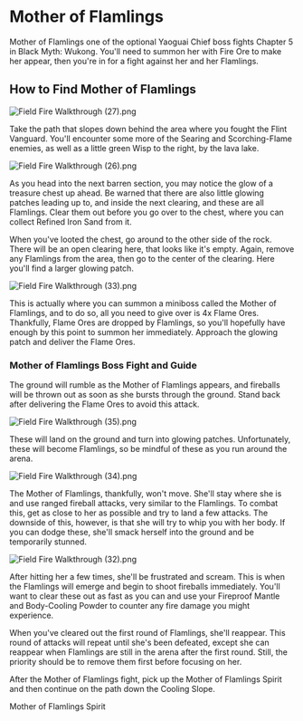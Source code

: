 # Mother of Flamlings

Mother of Flamlings one of the optional Yaoguai Chief boss fights Chapter 5 in Black Myth: Wukong. You'll need to summon her with Fire Ore to make her appear, then you're in for a fight against her and her Flamlings. 

## How to Find Mother of Flamlings

![Field Fire Walkthrough \(27\).png](https://oyster.ignimgs.com/mediawiki/apis.ign.com/black-myth-wukong/9/98/Field_Fire_Walkthrough_%2827%29.png)

Take the path that slopes down behind the area where you fought the Flint Vanguard. You'll encounter some more of the Searing and Scorching-Flame enemies, as well as a little green Wisp to the right, by the lava lake. 

![Field Fire Walkthrough \(26\).png](https://oyster.ignimgs.com/mediawiki/apis.ign.com/black-myth-wukong/a/aa/Field_Fire_Walkthrough_%2826%29.png)

As you head into the next barren section, you may notice the glow of a treasure chest up ahead. Be warned that there are also little glowing patches leading up to, and inside the next clearing, and these are all Flamlings. Clear them out before you go over to the chest, where you can collect Refined Iron Sand from it. 

When you've looted the chest, go around to the other side of the rock. There will be an open clearing here, that looks like it's empty. Again, remove any Flamlings from the area, then go to the center of the clearing. Here you'll find a larger glowing patch. 

![Field Fire Walkthrough \(33\).png](https://oyster.ignimgs.com/mediawiki/apis.ign.com/black-myth-wukong/c/c5/Field_Fire_Walkthrough_%2833%29.png)

This is actually where you can summon a miniboss called the Mother of Flamlings, and to do so, all you need to give over is 4x Flame Ores. Thankfully, Flame Ores are dropped by Flamlings, so you'll hopefully have enough by this point to summon her immediately. Approach the glowing patch and deliver the Flame Ores. 

### Mother of Flamlings Boss Fight and Guide

The ground will rumble as the Mother of Flamlings appears, and fireballs will be thrown out as soon as she bursts through the ground. Stand back after delivering the Flame Ores to avoid this attack. 

![Field Fire Walkthrough \(35\).png](https://oyster.ignimgs.com/mediawiki/apis.ign.com/black-myth-wukong/1/1f/Field_Fire_Walkthrough_%2835%29.png)

These will land on the ground and turn into glowing patches. Unfortunately, these will become Flamlings, so be mindful of these as you run around the arena. 

![Field Fire Walkthrough \(34\).png](https://oyster.ignimgs.com/mediawiki/apis.ign.com/black-myth-wukong/2/26/Field_Fire_Walkthrough_%2834%29.png)

The Mother of Flamlings, thankfully, won't move. She'll stay where she is and use ranged fireball attacks, very similar to the Flamlings. To combat this, get as close to her as possible and try to land a few attacks. The downside of this, however, is that she will try to whip you with her body. If you can dodge these, she'll smack herself into the ground and be temporarily stunned. 

![Field Fire Walkthrough \(32\).png](https://oyster.ignimgs.com/mediawiki/apis.ign.com/black-myth-wukong/0/06/Field_Fire_Walkthrough_%2832%29.png)

After hitting her a few times, she'll be frustrated and scream. This is when the Flamlings will emerge and begin to shoot fireballs immediately. You'll want to clear these out as fast as you can and use your Fireproof Mantle and Body-Cooling Powder to counter any fire damage you might experience. 

When you've cleared out the first round of Flamlings, she'll reappear. This round of attacks will repeat until she's been defeated, except she can reappear when Flamlings are still in the arena after the first round. Still, the priority should be to remove them first before focusing on her. 

After the Mother of Flamlings fight, pick up the Mother of Flamlings Spirit and then continue on the path down the Cooling Slope. 

Mother of Flamlings Spirit
